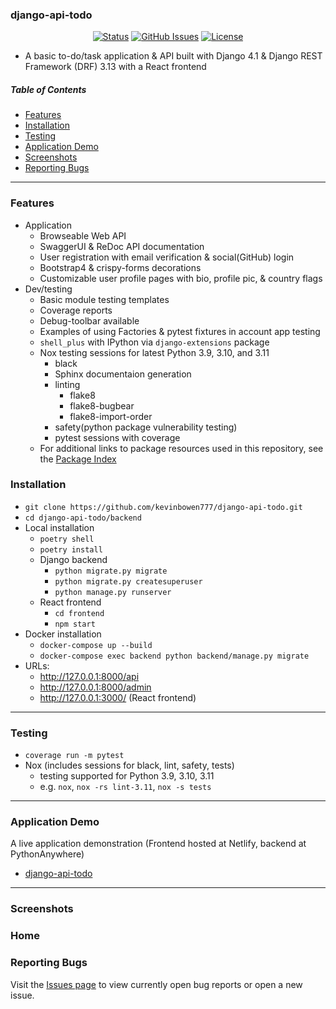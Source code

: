 ### django-api-todo

<div align="center">

  [![Status](https://img.shields.io/badge/status-active-success.svg)]()
  [![GitHub Issues](https://img.shields.io/github/issues/kevinbowen777/django-api-todo.svg)](https://github.com/kevinbowen777/django-api-todo/issues)
  [![License](https://img.shields.io/badge/license-MIT-blue.svg)](/LICENSE)

</div>

 - A basic to-do/task application & API built with Django 4.1 & Django REST
   Framework (DRF) 3.13 with a React frontend

##### Table of Contents
 - [Features](#features)
 - [Installation](#installation)
 - [Testing](#testing)
 - [Application Demo](#application-demo)
 - [Screenshots](#screenshots)
 - [Reporting Bugs](#reporting-bugs)

---
### Features
 - Application
     - Browseable Web API
     - SwaggerUI & ReDoc API documentation
     - User registration with email verification & social(GitHub) login
     - Bootstrap4 & crispy-forms decorations
     - Customizable user profile pages with bio, profile pic, & country flags
 - Dev/testing
     - Basic module testing templates
     - Coverage reports
     - Debug-toolbar available
     - Examples of using Factories & pytest fixtures in account app testing
     - `shell_plus` with IPython via `django-extensions` package
     - Nox testing sessions for latest Python 3.9, 3.10, and 3.11
         - black
         - Sphinx documentaion generation
         - linting
             - flake8
             - flake8-bugbear
             - flake8-import-order
         - safety(python package vulnerability testing)
         - pytest sessions with coverage
     - For additional links to package resources used in this repository, see
       the [Package Index](backend/docs/package_index.md)

### Installation
 - `git clone https://github.com/kevinbowen777/django-api-todo.git`
 - `cd django-api-todo/backend`
 - Local installation
     - `poetry shell`
     - `poetry install`
     - Django backend
         - `python migrate.py migrate`
         - `python migrate.py createsuperuser`
         - `python manage.py runserver`
     - React frontend
         - `cd frontend`
         - `npm start`
 - Docker installation
     - `docker-compose up --build`
     - `docker-compose exec backend python backend/manage.py migrate`
 - URLs:
     - http://127.0.0.1:8000/api
     - http://127.0.0.1:8000/admin
     - http://127.0.0.1:3000/ (React frontend)

---

### Testing
 - `coverage run -m pytest`
 - Nox (includes sessions for black, lint, safety, tests)
     - testing supported for Python 3.9, 3.10, 3.11
     - e.g. `nox`, `nox -rs lint-3.11`, `nox -s tests`

---

### Application Demo
A live application demonstration (Frontend hosted at Netlify, backend at PythonAnywhere)
 - [django-api-todo](https://sweet-tartufo-3d13a6.netlify.app/)

---

### Screenshots

### Home


### Reporting Bugs

   Visit the [Issues page](https://github.com/kevinbowen777/django-api-todo/issues)
      to view currently open bug reports or open a new issue.
